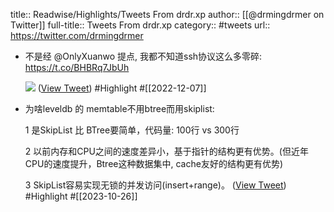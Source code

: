 title:: Readwise/Highlights/Tweets From drdr.xp
author:: [[@drmingdrmer on Twitter]]
full-title:: Tweets From drdr.xp
category:: #tweets
url:: https://twitter.com/drmingdrmer

- 不是经 @OnlyXuanwo 提点, 我都不知道ssh协议这么多零碎: https://t.co/BHBRq7JbUh 
  
  ![](https://pbs.twimg.com/media/FjTU5QwaAAA5LF1.jpg) ([View Tweet](https://twitter.com/drmingdrmer/status/1600138206028402689)) #Highlight #[[2022-12-07]]
- 为啥leveldb 的 memtable不用btree而用skiplist:
  
  1 是SkipList 比 BTree要简单，代码量: 100行 vs 300行
  
  2 以前内存和CPU之间的速度差异小，基于指针的结构更有优势。(但近年CPU的速度提升，Btree这种数据集中, cache友好的结构更有优势)
  
  3 SkipList容易实现无锁的并发访问(insert+range)。 ([View Tweet](https://twitter.com/drmingdrmer/status/1717400386120904949)) #Highlight #[[2023-10-26]]